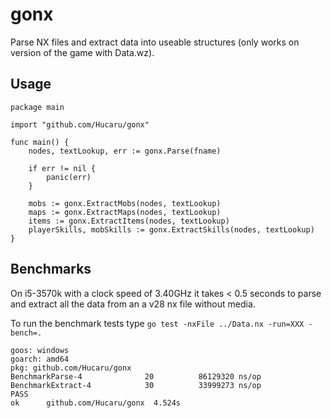 # gonx
Parse NX files and extract data into useable structures (only works on version of the game with Data.wz).

## Usage

```golang
package main

import "github.com/Hucaru/gonx"

func main() {
    nodes, textLookup, err := gonx.Parse(fname)

    if err != nil {
        panic(err)
    }

    mobs := gonx.ExtractMobs(nodes, textLookup)
    maps := gonx.ExtractMaps(nodes, textLookup)
    items := gonx.ExtractItems(nodes, textLookup)
    playerSkills, mobSkills := gonx.ExtractSkills(nodes, textLookup)
}
```

## Benchmarks
On i5-3570k with a clock speed of 3.40GHz it takes < 0.5 seconds to parse and extract all the data from an a v28 nx file without media.

To run the benchmark tests type `go test -nxFile ../Data.nx -run=XXX -bench=.`
```
goos: windows
goarch: amd64
pkg: github.com/Hucaru/gonx
BenchmarkParse-4              20          86129320 ns/op
BenchmarkExtract-4            30          33999273 ns/op
PASS
ok      github.com/Hucaru/gonx  4.524s
```
